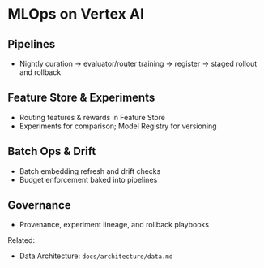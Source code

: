 # MLOps on Vertex AI

## Pipelines

- Nightly curation → evaluator/router training → register → staged rollout and rollback

## Feature Store & Experiments

- Routing features & rewards in Feature Store
- Experiments for comparison; Model Registry for versioning

## Batch Ops & Drift

- Batch embedding refresh and drift checks
- Budget enforcement baked into pipelines

## Governance

- Provenance, experiment lineage, and rollback playbooks

Related:

- Data Architecture: `docs/architecture/data.md`
